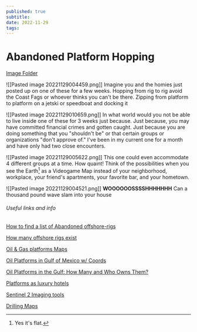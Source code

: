```yaml
---
published: true
subtitle: 
date: 2022-11-29
tags: 
---
```


# Abandoned Platform Hopping

[Image Folder](https://www.are.na/image-consultant/hydrostate)

![[Pasted image 20221129004459.png]] 
Imagine you and the homies just posted up on one of these for a few weeks. Hopping from rig to rig avoid the Coast Fags or whoever thinks you can't be there. Zipping from platform to platform on a jetski or speedboat and docking it 


![[Pasted image 20221129010659.png]]
In what world would you  not be able to live inside one of these for 3 weeks just because. Just because, you may have committed financial crimes and gotten caught. Just because you are doing something that you "shouldn't be" or that certain groups or organizations "don't approve of." I've been in my current one for a month and have only had two close encounters.


![[Pasted image 20221129005622.png]]
This one could even accommodate 4 different groups at a time. How quaint! Think of the possibilities when you see the Earth[^1] as a Videogame Map instead of your neighborhood, workplace, your friend's apartments, your favorite bar, and your hometown.


![[Pasted image 20221129004521.png]]
**WOOOOOOSSSSHHHHHHH**
Can a thousand pound wave slam into your house


###### Useful links and info

[How to find a list of Abandoned offshore-rigs](https://www.quora.com/How-can-I-find-a-list-of-abandoned-offshore-oil-rigs-and-run-a-sustainable-living-project?share=1)

[How many offshore rigs exist](https://www.quora.com/How-many-abandoned-offshore-oil-rigs-are-there-and-what-will-be-done-about-them?share=1)

[Oil & Gas platforms Maps](https://www.saltwater-recon.com/oil-gas-platforms-map/)

[Oil Platforms in Gulf of Mexico w/ Coords](https://www.data.bsee.gov/Platform/Files/3060.pdf)

[Oil Platforms in the Gulf: How Many and Who Owns Them?](https://www.deepseanews.com/2010/06/oil-platforms-in-the-gulf-how-many-and-who-owns-them/)

[Platforms as luxury hotels](https://dornob.com/4000-abandoned-oil-rigs-as-luxury-hotels/)

[Sentinel 2 Imaging tools](https://registry.opendata.aws/sentinel-2/)

[ Drilling Maps](https://www.drillingmaps.com/)


[^1]: Yes it's flat.

